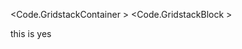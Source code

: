 <script lang="ts">
import {Code} from "$lib";
</script>


<Code.GridstackContainer >
<Code.GridstackBlock >
<p>this is yes</p>
</Code.GridstackBlock>
</Code.GridstackContainer>
